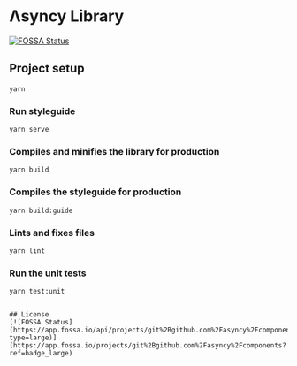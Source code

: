 # Λsyncy Library
[![FOSSA Status](https://app.fossa.io/api/projects/git%2Bgithub.com%2Fasyncy%2Fcomponents.svg?type=shield)](https://app.fossa.io/projects/git%2Bgithub.com%2Fasyncy%2Fcomponents?ref=badge_shield)


## Project setup

```
yarn
```

### Run styleguide

```
yarn serve
```

### Compiles and minifies the library for production

```
yarn build
```

### Compiles the styleguide for production

```
yarn build:guide
```

### Lints and fixes files

```
yarn lint
```

### Run the unit tests

```
yarn test:unit


## License
[![FOSSA Status](https://app.fossa.io/api/projects/git%2Bgithub.com%2Fasyncy%2Fcomponents.svg?type=large)](https://app.fossa.io/projects/git%2Bgithub.com%2Fasyncy%2Fcomponents?ref=badge_large)